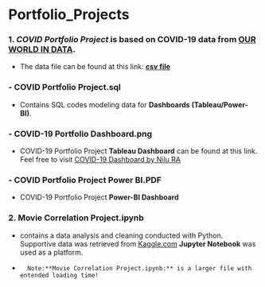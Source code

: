 # Portfolio_Projects

### 1. *COVID Portfolio Project* is based on COVID-19 data from [**OUR WORLD IN DATA**](https://ourworldindata.org/).

- The data file can be found at this link: [**csv file**](https://ourworldindata.org/explorers/coronavirus-data-explorer?zoomToSelection=true&time=2020-0301..latest&facet=none&pickerSort=desc&pickerMetric=new_deaths_per_million&Metric=Confirmed+deaths&Interval=7day+rolling+average&Relative+to+Population=true&Color+by+test+positivity=false&country=IND~USA~GBR~CAN~DEU~FRA)

### - **COVID Portfolio Project.sql** 
- Contains SQL codes modeling data for **Dashboards (Tableau/Power-BI)**.

### - **COVID-19 Portfolio Dashboard.png**   
- COVID-19 Portfolio Project **Tableau Dashboard** can be found at this link. Feel free to visit [COVID-19 Dashboard by Nilu RA](https://public.tableau.com/app/profile/nilupul.rathgama/viz/COVID-19Dashboard_16479298815470/Dashboard1?publish=yes)

### - **COVID Portfolio Project Power BI.PDF**  
- COVID-19 Portfolio Project **Power-BI Dashboard** 

### 2. **Movie Correlation Project.ipynb** 
- contains a data analysis and cleaning conducted with Python. Supportive data was retrieved from [Kaggle.com](https://www.kaggle.com/danielgrijalvas/movies) **Jupyter Notebook** was used as a platform. 
 -       Note:**Movie Correlation Project.ipynb:** is a larger file with entended loading time!
